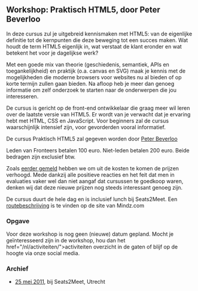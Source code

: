 <h2>Workshop: Praktisch HTML5, door Peter Beverloo</h2>
<p>In deze cursus zul je uitgebreid kennismaken met HTML5: van de eigenlijke definitie tot de kernpunten die deze beweging tot een succes maken. Wat houdt de term HTML5 eigenlijk in, wat verstaat de klant eronder en wat betekent het voor je dagelijkse werk?</p>
<p>Met een goede mix van theorie (geschiedenis, semantiek, APIs en toegankelijkheid) en praktijk (o.a. canvas en SVG) maak je kennis met de mogelijkheden die moderne browsers voor websites nu al bieden of op korte termijn zullen gaan bieden. Na afloop heb je meer dan genoeg informatie om zelf onderzoek te starten naar de onderwerpen die jou interesseren.</p>
<p>De cursus is gericht op de front-end ontwikkelaar die graag meer wil leren over de laatste versie van HTML5. Er wordt van je verwacht dat je ervaring hebt met HTML, CSS en JavaScript. Voor beginners zal de cursus waarschijnlijk intensief zijn, voor gevorderden vooral informatief.</p>
<p>De cursus Praktisch HTML5 zal gegeven worden door <a href="http://peter.sh">Peter Beverloo</a></p>
<p>Leden van Fronteers betalen 100 euro. Niet-leden betalen 200 euro. Beide bedragen zijn exclusief btw.</p>
<p>Zoals <a href="/blog/2011/04/cursussen-update-april">eerder gemeld</a> hebben we om uit de kosten te komen de prijzen verhoogd. Mede dankzij alle positieve reacties en het feit dat men in evaluaties vaker wel dan niet aangaf dat cursussen te goedkoop waren, denken wij dat deze nieuwe prijzen nog steeds interessant genoeg zijn.</p>
<p>De cursus duurt de hele dag en is inclusief lunch bij Seats2Meet. Een <a href="http://www.mindz.com/plazas/Seats2meet_com_Utrecht/pages/Routebeschrijving_en_contact">routebeschrijving</a> is te vinden op de site van Mindz.com</p>
<h3>Opgave</h3>
<p>Voor deze workshop is nog geen (nieuwe) datum gepland. Mocht je geïnteresseerd zijn in de workshop, hou dan het href="/nl/activiteiten/">activiteiten overzicht</a> in de gaten of blijf op de hoogte via onze social media.</p>
<h3>Archief</h3>
<ul>
<li><a href="/nl/workshops-archief/praktisch-html5-peter-beverloo/25-mei-2011">25 mei 2011</a>, bij Seats2Meet, Utrecht</li>
</ul>
